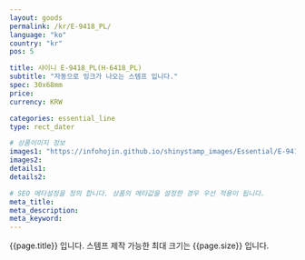 ```yaml
---
layout: goods
permalink: /kr/E-9418_PL/
language: "ko"
country: "kr"
pos: 5

title: 샤이니 E-9418_PL(H-6418_PL)
subtitle: "자동으로 잉크가 나오는 스템프 입니다."
spec: 30x68mm
price: 
currency: KRW

categories: essential_line
type: rect_dater

# 상품이미지 정보
images1: "https://infohojin.github.io/shinystamp_images/Essential/E-9418_PL/E-9418_PL_1.jpg"
images2:
details1:
details2:    

# SEO 메타설정을 정의 합니다. 상품의 메타값을 설정한 경우 우선 적용이 됩니다.
meta_title: 
meta_description:
meta_keyword:
---
```


{{page.title}} 입니다. 스템프 제작 가능한 최대 크기는 {{page.size}} 입니다.